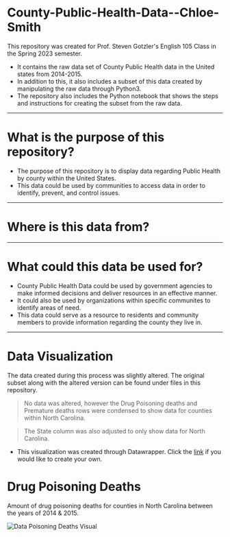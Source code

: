 # County-Public-Health-Data--Chloe-Smith
This repository was created for Prof. Steven Gotzler's English 105 Class in the Spring 2023 semester.
- It contains the raw data set of County Public Health data in the United states from 2014-2015.
- In addition to this, it also includes a subset of this data created by manipulating the raw data through Python3.
- The repository also includes the Python notebook that shows the steps and instructions for creating the subset from the raw data. 
------
# What is the purpose of this repository?
- The purpose of this repository is to display data regarding Public Health by county within the United States.
- This data could be used by communities to access data in order to identify, prevent, and control issues.
-------
# Where is this data from?
------
# What could this data be used for?
- County Public Health Data could be used by government agencies to make informed decisions and deliver resources in an effective manner.
- It could also be used by organizations within specific communites to identify areas of need.
- This data could serve as a resource to residents and community members to provide information regarding the county they live in.
---------
# Data Visualization
The data created during this process was slightly altered. The original subset along with the altered version can be found under files in this repository. 
>No data was altered, however the Drug Poisoning deaths and Premature deaths rows were condensed to show data for counties within North Carolina.

>The State column was also adjusted to only show data for North Carolina.
- This visualization was created through Datawrapper. Click the [link](https://www.datawrapper.de/) if you would like to create your own. 
# Drug Poisoning Deaths
Amount of drug poisoning deaths for counties in North Carolina between the years of 2014 & 2015.

![Data Poisoning Deaths Visual](![Qvdob--drug-poisoning-deaths-](https://github.com/chloeasmith24/County-Public-Health-Data--Chloe-Smith/assets/167830166/18867619-9c51-4614-8997-972f581684f4))


